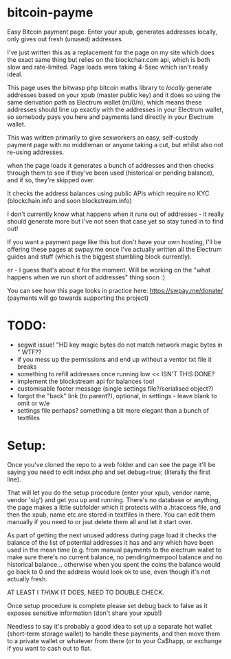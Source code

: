 # bitcoin-payme

Easy Bitcoin payment page. Enter your xpub, generates addresses locally, only gives out fresh (unused) addresses.

I've just written this as a replacement for the page on my site which does the exact same thing but relies on the blockchair.com api, which is both slow and rate-limited. Page loads were taking 4-5sec which isn't really ideal.

This page uses the bitwasp php bitcoin maths library to *locally* generate addresses based on your xpub (master public key) and it does so using the same derivation path as Electrum wallet (m/0/n), which means these addresses should line up exactly with the addresses in your Electrum wallet, so somebody pays you here and payments land directly in your Electrum wallet.

This was written primarily to give sexworkers an easy, self-custody payment page with no middleman or anyone taking a cut, but whilst also not re-using addresses.

when the page loads it generates a bunch of addresses and then checks through them to see if they've been used (historical or pending balance), and if so, they're skipped over.  

It checks the address balances using public APIs which require no KYC (blockchain.info and soon blockstream.info)

I don't currently know what happens when it runs out of addresses - it really should generate more but I've not seen that case yet so stay tuned in to find out!

If you want a payment page like this but don't have your own hosting, I'll be offering these pages at swpay.me once I've actually written all the Electrum guides and stuff (which is the biggest stumbling block currently).

er - I guess that's about it for the moment. Will be working on the "what happens when we run short of addresses" thing soon :)


You can see how this page looks in practice here: https://swpay.me/donate/
(payments will go towards supporting the project) 


TODO:
=============================
- segwit issue! "HD key magic bytes do not match network magic bytes in " WTF??
- if you mess up the permissions and end up without a ventor txt file it breaks
- something to refill addresses once running low << ISN'T THIS DONE?
- implement the blockstream api for balances too!
- customisable footer message (single settings file?/serialised object?)
- forgot the "back" link (to parent?), optional, in settings - leave blank to omit or w/e
- settings file perhaps? something a bit more elegant than a bunch of textfiles


Setup:
=============================

Once you've cloned the repo to a web folder and can see the page it'll be saying you need to edit index.php and set debug=true; (literally the first line).

That will let you do the setup procedure (enter your xpub, vendor name, vendor 'sig') and get you up and running. There's no database or anything, the page makes a little subfolder which it protects with a .htaccess file, and then the xpub, name etc are stored in textfiles in there. You can edit them manually if you need to or jsut delete them all and let it start over.

As part of getting the next unused address during page load it checks the balance of the list of potential addresses it has and any which have been used in the mean time (e.g. from manual payments to the electrum wallet to make sure there's no current balance, no pending/mempool balance and no historical balance... otherwise when you spent the coins the balance would go back to 0 and the address would look ok to use, even though it's not actually fresh.

AT LEAST I *THINK* IT DOES, NEED TO DOUBLE CHECK. 

Once setup procedure is complete please set debug back to false as it exposes sensitive information (don't share your xpub!)

Needless to say it's probably a good idea to set up a separate hot wallet (short-term storage wallet) to handle these payments, and then move them to a private wallet or whatever from there (or to your Ca$happ, or exchange if you want to cash out to fiat.



